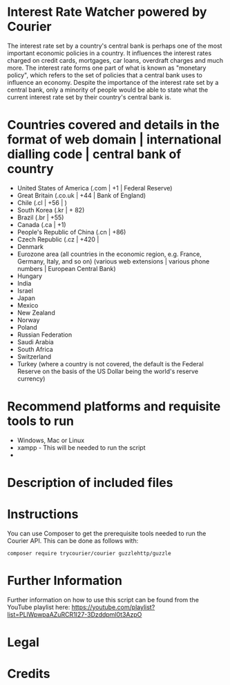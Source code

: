 # Interest Rate Watcher powered by Courier
The interest rate set by a country's central bank is perhaps one of the most important economic policies in a country. It influences the interest rates charged on credit cards, mortgages, car loans, overdraft charges and much more. The interest rate forms one part of what is known as "monetary policy", which refers to the set of policies that a central bank uses to influence an economy. Despite the importance of the interest rate set by a central bank, only a minority of people would be able to state what the current interest rate set by their country's central bank is. 

# Countries covered and details in the format of web domain | international dialling code | central bank of country
* United States of America (.com | +1 | Federal Reserve)
* Great Britain (.co.uk | +44 | Bank of England)
* Chile (.cl | +56 | )
* South Korea (.kr | + 82)
* Brazil (.br | +55)
* Canada (.ca | +1)
* People's Republic of China (.cn | +86)
* Czech Republic (.cz | +420 | 
* Denmark
* Eurozone area (all countries in the economic region, e.g. France, Germany, Italy, and so on) (various web extensions | various phone numbers | European Central Bank)
* Hungary
* India
* Israel
* Japan
* Mexico
* New Zealand
* Norway
* Poland
* Russian Federation
* Saudi Arabia
* South Africa
* Switzerland
* Turkey
(where a country is not covered, the default is the Federal Reserve on the basis of the US Dollar being the world's reserve currency)

# Recommend platforms and requisite tools to run
* Windows, Mac or Linux
* xampp - This will be needed to run the script
* 

# Description of included files


# Instructions
You can use Composer to get the prerequisite tools needed to run the Courier API. This can be done as follows with:

`composer require trycourier/courier guzzlehttp/guzzle `


# Further Information
Further information on how to use this script can be found from the YouTube playlist here: https://youtube.com/playlist?list=PLlWpwpaAZuRCR1I27-3Dzddpml0t3AzpO

# Legal


# Credits
